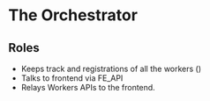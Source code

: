 # The Orchestrator

## Roles

- Keeps track and registrations of all the workers ()
- Talks to frontend via FE_API
- Relays Workers APIs to the frontend.
